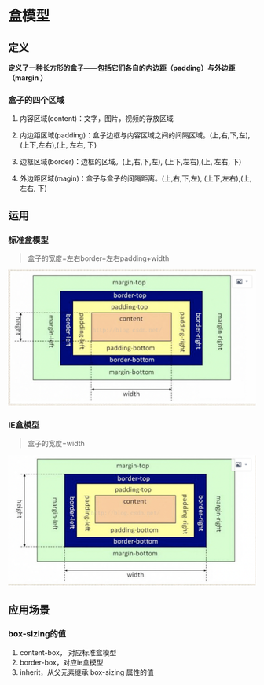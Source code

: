 # 盒模型

## 定义

**定义了一种长方形的盒子——包括它们各自的内边距（padding）与外边距（margin ）**

### 盒子的四个区域

1. 内容区域(content)：文字，图片，视频的存放区域

2. 内边距区域(padding)：盒子边框与内容区域之间的间隔区域。(上,右,下,左), (上下,左右),(上, 左右, 下)

3. 边框区域(border)：边框的区域。(上,右,下,左), (上下,左右),(上, 左右, 下)

4. 外边距区域(magin)：盒子与盒子的间隔距离。(上,右,下,左), (上下,左右),(上, 左右, 下)

## 运用

### 标准盒模型

> 盒子的宽度=左右border+左右padding+width

![avatar](./images/standard.png)

### IE盒模型

> 盒子的宽度=width

![avatar](./images/ie.png)

## 应用场景
### box-sizing的值
1. content-box， 对应标准盒模型
2. border-box，对应ie盒模型
3. inherit，从父元素继承 box-sizing 属性的值
